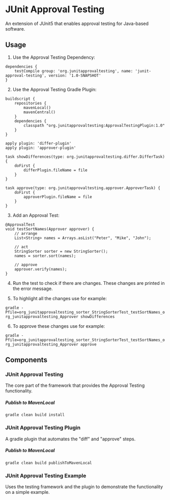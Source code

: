 # JUnit Approval Testing

An extension of JUnit5 that enables approval testing for Java-based software.

## Usage

1. Use the Approval Testing Dependency:

```
dependencies {
    testCompile group: 'org.junitapprovaltesting', name: 'junit-approval-testing', version: '1.0-SNAPSHOT'
}
```

2. Use the Approval Testing Gradle Plugin:

```
buildscript {
    repositories {
        mavenLocal()
        mavenCentral()
    }
    dependencies {
        classpath "org.junitapprovaltesting:ApprovalTestingPlugin:1.0"
    }
}

apply plugin: 'differ-plugin'
apply plugin: 'approver-plugin'

task showDifferences(type: org.junitapprovaltesting.differ.DifferTask) {
    doFirst {
        differPlugin.fileName = file
    }
}

task approve(type: org.junitapprovaltesting.approver.ApproverTask) {
    doFirst {
        approverPlugin.fileName = file
    }
}
```

3. Add an Approval Test:

```
@ApprovalTest
void testSortNames(Approver approver) {
	// arrange
	List<String> names = Arrays.asList("Peter", "Mike", "John");

	// act
	StringSorter sorter = new StringSorter();
	names = sorter.sort(names);

	// approve
	approver.verify(names);
}
```

4. Run the test to check if there are changes. These changes are printed in the error message.

5. To highlight all the changes use for example:

`gradle -Pfile=org_junitapprovaltesting_sorter_StringSorterTest_testSortNames_org_junitapprovaltesting_Approver showDifferences`

6. To approve these changes use for example:

`gradle -Pfile=org_junitapprovaltesting_sorter_StringSorterTest_testSortNames_org_junitapprovaltesting_Approver approve`

## Components

### JUnit Approval Testing

The core part of the framework that provides the Approval Testing functionality. 

##### Publish to MavenLocal

`gradle clean build install`


### JUnit Approval Testing Plugin

A gradle plugin that automates the "diff" and "approve" steps.

##### Publish to MavenLocal

`gradle clean build publishToMavenLocal`


### JUnit Approval Testing Example

Uses the testing framework and the plugin to demonstrate the functionality on a simple example.
